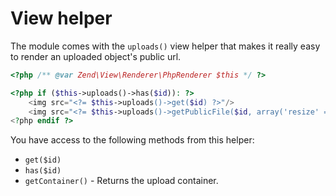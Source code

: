 View helper
===========

The module comes with the `uploads()` view helper that makes it really easy to render an uploaded object's public url.

~~~php
<?php /** @var Zend\View\Renderer\PhpRenderer $this */ ?>

<?php if ($this->uploads()->has($id)): ?>
	<img src="<?= $this->uploads()->get($id) ?>"/>
	<img src="<?= $this->uploads()->getPublicFile($id, array('resize' =>array('width' => 500,'height' => 100))) ?>"/>
<?php endif ?>
~~~

You have access to the following methods from this helper:

* `get($id)`
* `has($id)`
* `getContainer()` - Returns the upload container.
